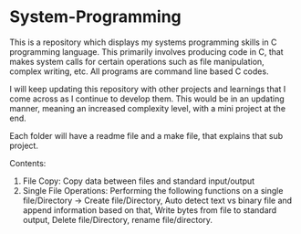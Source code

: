 # System-Programming
This is a repository which displays my systems programming skills in C programming language. This primarily involves producing code in C, that makes system calls for certain operations such as file manipulation, complex writing, etc. All programs are command line based C codes. 

I will keep updating this repository with other projects and learnings that I come across as I continue to develop them. This would be in an updating manner, meaning an increased complexity level, with a mini project at the end. 

Each folder will have a readme file and a make file, that explains that sub project.

Contents: 
1. File Copy: Copy data between files and standard input/output
2. Single File Operations: Performing the following functions on a single file/Directory -> Create file/Directory, Auto detect text vs binary file and append information based on that, Write bytes from file to standard output, Delete file/Directory, rename file/directory.


